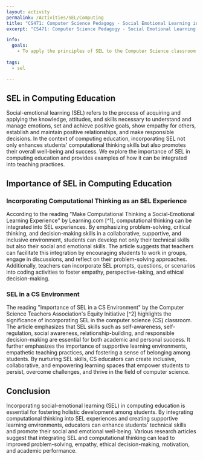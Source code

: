 ```yaml
---
layout: activity
permalink: /Activities/SEL/Computing
title: "CS471: Computer Science Pedagogy - Social Emotional Learning in Computing Education"
excerpt: "CS471: Computer Science Pedagogy - Social Emotional Learning in Computing Education"

info:
  goals: 
    - To apply the principles of SEL to the Computer Science classroom
        
tags:
  - sel
  
---
```


## SEL in Computing Education

Social-emotional learning (SEL) refers to the process of acquiring and applying the knowledge, attitudes, and skills necessary to understand and manage emotions, set and achieve positive goals, show empathy for others, establish and maintain positive relationships, and make responsible decisions. In the context of computing education, incorporating SEL not only enhances students' computational thinking skills but also promotes their overall well-being and success. We explore the importance of SEL in computing education and provides examples of how it can be integrated into teaching practices.

## Importance of SEL in Computing Education

### Incorporating Computational Thinking as an SEL Experience

According to the reading "Make Computational Thinking a Social-Emotional Learning Experience" by Learning.com [^1], computational thinking can be integrated into SEL experiences. By emphasizing problem-solving, critical thinking, and decision-making skills in a collaborative, supportive, and inclusive environment, students can develop not only their technical skills but also their social and emotional skills. The article suggests that teachers can facilitate this integration by encouraging students to work in groups, engage in discussions, and reflect on their problem-solving approaches. Additionally, teachers can incorporate SEL prompts, questions, or scenarios into coding activities to foster empathy, perspective-taking, and ethical decision-making.

### SEL in a CS Environment

The reading "Importance of SEL in a CS Environment" by the Computer Science Teachers Association's Equity Initiative [^2] highlights the significance of incorporating SEL in the computer science (CS) classroom. The article emphasizes that SEL skills such as self-awareness, self-regulation, social awareness, relationship-building, and responsible decision-making are essential for both academic and personal success. It further emphasizes the importance of supportive learning environments, empathetic teaching practices, and fostering a sense of belonging among students. By nurturing SEL skills, CS educators can create inclusive, collaborative, and empowering learning spaces that empower students to persist, overcome challenges, and thrive in the field of computer science.

## Conclusion

Incorporating social-emotional learning (SEL) in computing education is essential for fostering holistic development among students. By integrating computational thinking into SEL experiences and creating supportive learning environments, educators can enhance students' technical skills and promote their social and emotional well-being. Various research articles suggest that integrating SEL and computational thinking can lead to improved problem-solving, empathy, ethical decision-making, motivation, and academic performance.